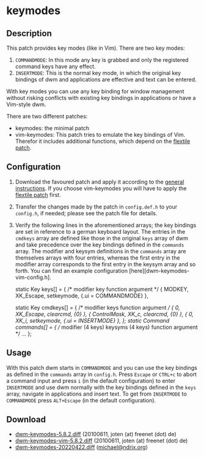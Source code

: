keymodes
========

Description
-----------
This patch provides key modes (like in Vim). There are two key modes:

1. `COMMANDMODE`: In this mode any key is grabbed and only the registered
   command keys have any effect.
2. `INSERTMODE`: This is the normal key mode, in which the original key
   bindings of dwm and applications are effective and text can be entered.

With key modes you can use any key binding for window management without
risking conflicts with existing key bindings in applications or have a
Vim-style dwm.

There are two different patches:

* keymodes: the minimal patch
* vim-keymodes: This patch tries to emulate the key bindings of Vim. Therefor
   it includes additional functions, which depend on the
   [flextile patch](../flextile/).

Configuration
-------------
1. Download the favoured patch and apply it according to the
   [general instructions](.). If you choose vim-keymodes you will have to apply
   the [flextile patch](../flextile/) first.
2. Transfer the changes made by the patch in `config.def.h` to your `config.h`,
   if needed; please see the patch file for details.
3. Verify the following lines in the aforementioned arrays; the key bindings
   are set in reference to a german keyboard layout. The entries in the `cmdkeys`
   array are defined like those in the original `keys` array of dwm and take
   precedence over the key bindings defined in the `commands` array. The modifier
   and keysym definitions in the `commands` array are themselves arrays with four
   entries, whereas the first entry in the modifier array corresponds to the first
   entry in the keysym array and so forth. You can find an example configuration
   [here][dwm-keymodes-vim-config.h].

	static Key keys[] = {
		/* modifier             key                 function       argument */
		{ MODKEY,               XK_Escape,          setkeymode,    {.ui = COMMANDMODE} },

	static Key cmdkeys[] = {
		/* modifier             keys                function       argument */
		{ 0,                    XK_Escape,          clearcmd,      {0} },
		{ ControlMask,          XK_c,               clearcmd,      {0} },
		{ 0,                    XK_i,               setkeymode,    {.ui = INSERTMODE} },
	};
	static Command commands[] = {
		/* modifier (4 keys)    keysyms (4 keys)    function       argument */
		...
	};

Usage
-----
With this patch dwm starts in `COMMANDMODE` and you can use the key bindings as
defined in the `commands` array in `config.h`. Press `Escape` or `CTRL+c` to
abort a command input and press `i` (in the default configuration) to enter
`INSERTMODE` and use dwm normally with the key bindings defined in the `keys`
array, navigate in applications and insert text. To get from `INSERTMODE` to
`COMMANDMODE` press `ALT+Escape` (in the default configuration).

Download
--------
* [dwm-keymodes-5.8.2.diff](dwm-keymodes-5.8.2.diff) (20100611, joten (at) freenet (dot) de)
* [dwm-keymodes-vim-5.8.2.diff](dwm-keymodes-vim-5.8.2.diff) (20100611, joten (at) freenet (dot) de)
* [dwm-keymodes-20220422.diff](dwm-keymodes-20220422.diff) (michael@ndrix.org)
